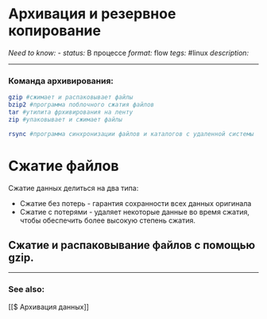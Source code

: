 # Архивация и резервное копирование
*Need to know:* -
*status:* В процессе
*format:* flow
*tegs:* #linux
*description:*

---
### Команда архивирования:
```bash
gzip #сжимает и распаковывает файлы
bzip2 #программа поблочного сжатия файлов
tar #утилита фрхивирования на ленту
zip #упаковывает и сжимает файлы

rsync #программа синхронизации файлов и каталогов с удаленной системы
```

# Сжатие файлов
Сжатие данных делиться на два типа:
- Сжатие без потерь - гарантия сохранности всех данных оригинала
- Сжатие с потерями - удаляет некоторые данные во время сжатия, чтобы обеспечить более высокую степень сжатия.

## Сжатие и распаковывание файлов с помощью gzip.



---
### See also:
[[$ Архивация данных]]